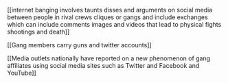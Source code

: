 [[internet banging involves taunts disses and arguments on social media between people in rival crews cliques or gangs and include exchanges which can include comments images and videos that lead to physical fights shootings and death]]

[[Gang members carry guns and twitter accounts]]

[[Media outlets nationally have reported on a new phenomenon of gang affiliates using social media sites such as Twitter and Facebook and YouTube]]

